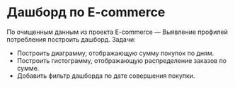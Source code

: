 # Дашборд по E-commerce

По очищенным данным из проекта E-commerce — Выявление профилей потребления построить дашборд. Задачи:

* Построить диаграмму, отображающую сумму покупок по дням.
* Построить гистограмму, отображающую распределение заказов по сумме.
* Добавить фильтр дашборда по дате совершения покупки.



